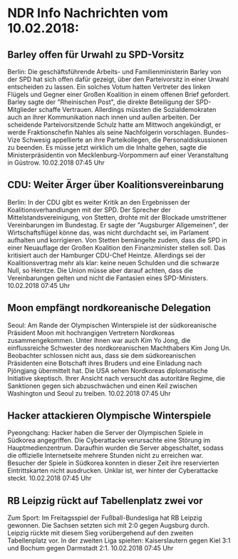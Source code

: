# NDR Info Nachrichten vom 10.02.2018:


## Barley offen für Urwahl zu SPD-Vorsitz
Berlin: Die geschäftsführende Arbeits- und Familienministerin Barley von der SPD hat sich offen dafür gezeigt, über den Parteivorsitz in einer Urwahl entscheiden zu lassen. Ein solches Votum hatten Vertreter des linken Flügels und Gegner einer Großen Koalition in einem offenen Brief gefordert. Barley sagte der "Rheinischen Post", die direkte Beteiligung der SPD-Mitglieder schaffe Vertrauen. Allerdings müssten die Sozialdemokraten auch an ihrer Kommunikation nach innen und außen arbeiten. Der scheidende Parteivorsitzende Schulz hatte am Mittwoch angekündigt, er werde Fraktionschefin Nahles als seine Nachfolgerin vorschlagen. Bundes-Vize Schwesig appellierte an ihre Parteikollegen, die Personaldiskussionen zu beenden. Es müsse jetzt wirklich um die Inhalte gehen, sagte die Ministerpräsidentin von Mecklenburg-Vorpommern auf einer Veranstaltung in Güstrow. 10.02.2018 07:45 Uhr 

## CDU: Weiter Ärger über Koalitionsvereinbarung
Berlin: In der CDU gibt es weiter Kritik an den Ergebnissen der Koalitionsverhandlungen mit der SPD. Der Sprecher der Mittelstandsvereinigung, von Stetten, drohte mit der Blockade umstrittener Vereinbarungen im Bundestag. Er sagte der "Augsburger Allgemeinen", der Wirtschaftsflügel könne das, was nicht durchdacht sei, im Parlament aufhalten und korrigieren. Von Stetten bemängelte zudem, dass die SPD in einer Neuauflage der Großen Koalition den Finanzminister stellen soll. Das kritisiert auch der Hamburger CDU-Chef Heintze. Allerdings sei der Koalitionsvertrag mehr als klar: keine neuen Schulden und die schwarze Null, so Heintze. Die Union müsse aber darauf achten, dass die Vereinbarungen gelten und nicht die Fantasien eines SPD-Ministers. 10.02.2018 07:45 Uhr 

## Moon empfängt nordkoreanische Delegation
Seoul: Am Rande der Olympischen Winterspiele ist der südkoreanische Präsident Moon mit hochrangigen Vertretern Nordkoreas zusammengekommen. Unter ihnen war auch Kim Yo Jong, die einflussreiche Schwester des nordkoreanischen Machthabers Kim Jong Un. Beobachter schlossen nicht aus, dass sie dem südkoreanischen Präsidenten eine Botschaft ihres Bruders und eine Einladung nach Pjöngjang übermittelt hat. Die USA sehen Nordkoreas diplomatische Initiative skeptisch. Ihrer Ansicht nach versucht das autoritäre Regime, die Sanktionen gegen sich abzuschwächen und einen Keil zwischen Washington und Seoul zu treiben. 10.02.2018 07:45 Uhr 

## Hacker attackieren Olympische Winterspiele
Pyeongchang:    Hacker haben die Server der Olympischen Spiele in Südkorea angegriffen. Die Cyberattacke verursachte eine Störung im Hauptmedienzentrum. Daraufhin wurden die Server abgeschaltet, sodass die offizielle Internetseite mehrere Stunden nicht zu erreichen war. Besucher der Spiele in Südkorea konnten in dieser Zeit ihre reservierten Eintrittskarten nicht ausdrucken. Unklar ist, wer hinter der Cyberattacke steckt. 10.02.2018 07:45 Uhr 

## RB Leipzig rückt auf Tabellenplatz zwei vor
Zum Sport:	Im Freitagsspiel der Fußball-Bundesliga hat RB Leipzig gewonnen. Die Sachsen setzten sich mit 2:0 gegen Augsburg durch. Leipzig rückte mit diesem Sieg vorübergehend auf den zweiten Tabellenplatz vor. In der zweiten Liga spielten: Kaiserslautern gegen Kiel 3:1 und Bochum gegen Darmstadt 2:1. 10.02.2018 07:45 Uhr 
